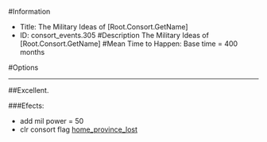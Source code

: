 #Information
 - Title: The Military Ideas of [Root.Consort.GetName]
 - ID: consort_events.305
#Description
The Military Ideas of [Root.Consort.GetName]
#Mean Time to Happen:
Base time = 400 months

#Options

___
##Excellent.

###Efects:<ul><li>add mil power = 50</li><li>clr consort flag [home_province_lost](../flags/home_province_lost.md)</li></ul>
